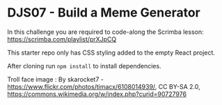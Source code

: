 # DJS07 - Build a Meme Generator

In this challenge you are required to code-along the Scrimba lesson: https://scrimba.com/playlist/prXJpCQ

This starter repo only has CSS styling added to the empty React project.

After cloning run `npm install` to install dependencies.

Troll face image : By skarocket7 - https://www.flickr.com/photos/timacx/6108014939/, CC BY-SA 2.0, https://commons.wikimedia.org/w/index.php?curid=90727976
